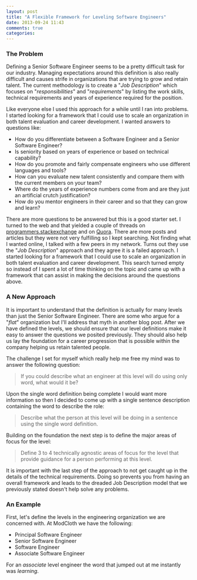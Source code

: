 ```yaml
---
layout: post
title: "A Flexible Framework for Leveling Software Engineers"
date: 2013-09-24 11:43
comments: true
categories: 
---
```


### The Problem

Defining a Senior Software Engineer seems to be a pretty difficult task for our industry.  Managing
expectations around this definition is also really difficult and causes strife in organizations that
are trying to grow and retain talent.  The current methodology is to create a "_Job Description_"
which focuses on "_responsibilities_" and "_requirements_" by listing the work skills, technical
requirements and years of experience required for the position.

<!-- more -->

Like everyone else I used this approach for a while until I ran into problems.  I started looking
for a framework that I could use to scale an organization in both talent evaluation and career
development.  I wanted answers to questions like:

* How do you differentiate between a Software Engineer and a Senior Software Engineer?
* Is seniority based on years of experience or based on technical capability?
* How do you promote and fairly compensate engineers who use different languages and tools?
* How can you evaluate new talent consistently and compare them with the current members on your team?
* Where do the years of experience numbers come from and are they just an artificial crutch
  justification?
* How do you mentor engineers in their career and so that they can grow and learn?

There are more questions to be answered but this is a good starter set.  I turned to the web and
that yielded a couple of threads on
[programmers.stackexchange](http://programmers.stackexchange.com/questions/14914/whats-the-difference-between-entry-level-jr-sr-developers)
and on
[Quora](http://www.quora.com/When-does-a-software-developer-become-a-senior-software-developer).
There are more posts and articles but they were not very fulfilling so I kept searching.  Not
finding what I wanted online, I talked with a few peers in my network. Turns out they use the "_Job
Description_" approach and they agree it is a failed approach.  I started looking for a framework
that I could use to scale an organization in both talent evaluation and career development.  This
search turned empty so instead of I spent a lot of time thinking on the topic and came up with a
framework that can assist in making the decisions around the questions above.

### A New Approach

It is important to understand that the definition is actually for many levels than just the Senior
Software Engineer.  There are some who argue for a "_flat_" organization but I'll address that myth
in another blog post.  After we have defined the levels, we should ensure that our level definitions
make it easy to answer the questions we posited previously.  They should also help us lay the
foundation for a career progression that is possible within the company helping us retain talented
people.

The challenge I set for myself which really help me free my mind was to answer the following
question:

> If you could describe what an engineer at this level will do using only word, what would it be?

Upon the single word definition being complete I would want more information so then I decided to
come up with a single sentence description containing the word to describe the role: 

> Describe what the person at this level will be doing in a sentence using the single word
> definition.

Building on the foundation the next step is to define the major areas of focus for the level:

> Define 3 to 4 technically agnostic areas of focus for the level that provide guidance for a person
> performing at this level.

It is important with the last step of the approach to not get caught up in the details of the
technical requirements.  Doing so prevents you from having an overall framework and leads to the
dreaded Job Description model that we previously stated doesn't help solve any problems.

### An Example

First, let's define the levels in the engineering organization we are concerned with.  At ModCloth we
have the following:

* Principal Software Engineer
* Senior Software Engineer
* Software Engineer
* Associate Software Engineer


For an _associate_ level engineer the word that jumped out at me instantly was _learning_.  

